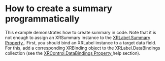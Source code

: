 # How to create a summary programmatically


<p>This example demonstrates how to create summary in code. Note that it is not enough to assign an XRSummary instance to the <a href="http://documentation.devexpress.com/#XtraReports/DevExpressXtraReportsUIXRLabel_Summarytopic">XRLabel.Summary Property </a>. First, you should bind an XRLabel instance to a target data field. For this, add a corresponding XRBinding object to the XRLabel.DataBindings collection (see the <a href="http://documentation.devexpress.com/#XtraReports/DevExpressXtraReportsUIXRControl_DataBindingstopic">XRControl.DataBindings Property </a> help section).</p>

<br/>


